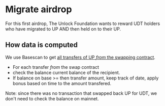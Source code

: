 # Migrate airdrop

For this first airdrop, The Unlock Foundation wants to reward UDT holders who have migrated to UP AND then held on to their UP.

## How data is computed

We use Basescan to get [all transfers of UP _from_ the swapping contract](https://basescan.org/token/0xac27fa800955849d6d17cc8952ba9dd6eaa66187?a=0x12be7322070cfa75e2f001c6b3d6ac8c2efef5ea).

- For each transfer _from_ the swap contract
- check the balance current balance of the recipient.
- If balance on base >= then transfer amount, keep track of date, apply bonus based on time to the amount transfered.

Note: since there was no transaction that swapped back UP for UDT, we don't need to check the balance on mainnet.

